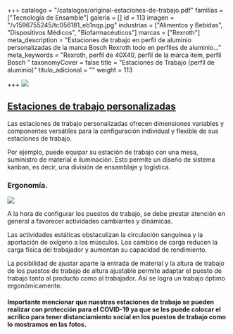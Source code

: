 +++
catalogo = "/catalogos/original-estaciones-de-trabajo.pdf"
familias = ["Tecnología de Ensamble"]
galeria = []
id = 113
imagen = "/v1596755245/tc056181_eb1nqp.jpg"
industrias = ["Alimentos y Bebidas", "Dispositivos Médicos", "Biofarmacéuticos"]
marcas = ["Rexroth"]
meta_description = "Estaciones de trabajo en perfil de aluminio personalizadas de la marca Bosch Rexroth todo en  perfiles de aluminio..."
meta_keywords = "Rexroth, perfil de 40X40, perfil de la marca item, perfil Bosch "
taxonomyCover = false
title = "Estaciones de Trabajo (perfil de aluminio)"
titulo_adicional = ""
weight = 113

+++
![](https://res.cloudinary.com/novatec/v1596755390/9d35595a-6d41-423b-acc2-0d08a4c7e322_dnyo8y.jpg)

## [**Estaciones de trabajo personalizadas**](https://www.boschrexroth.com/es/mx/productos/grupo-de-productos/tecnologia-de-ensamble/sistemas-de-produccion-manual/puestos-de-trabajo)

Las estaciones de trabajo personalizadas ofrecen dimensiones variables y componentes versátiles para la configuración individual y flexible de sus estaciones de trabajo.  
  
Por ejemplo, puede equipar su estación de trabajo con una mesa, suministro de material e iluminación. Esto permite un diseño de sistema kanban, es decir, una división de ensamblaje y logística.

### **Ergonomía.**

![](https://res.cloudinary.com/novatec/v1596755466/a2370cf8-dec9-4da0-a707-418694ca1785_t3qhcw.jpg)

A la hora de configurar los puestos de trabajo, se debe prestar atención en general a favorecer actividades cambiantes y dinámicas. 

Las actividades estáticas obstaculizan la circulación sanguínea y la aportación de oxígeno a los músculos. Los cambios de carga reducen la carga física del trabajador y aumentan su capacidad de rendimiento.

La posibilidad de ajustar aparte la entrada de material y la altura de trabajo de los puestos de trabajo de altura ajustable permite adaptar el puesto de trabajo tanto al producto como al trabajador. Así se logra un trabajo óptimo ergonómicamente.

#### **Importante mencionar que nuestras estaciones de trabajo se pueden realizar con protección para el COVID-19 ya que se les puede colocar el acrílico para tener distanciamiento social en los puestos de trabajo como lo mostramos en las fotos.**
